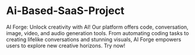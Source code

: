 # Ai-Based-SaaS-Project
AI Forge: Unlock creativity with AI! Our platform offers code, conversation, image, video, and audio generation tools. From automating coding tasks to creating lifelike conversations and stunning visuals, AI Forge empowers users to explore new creative horizons. Try now!
